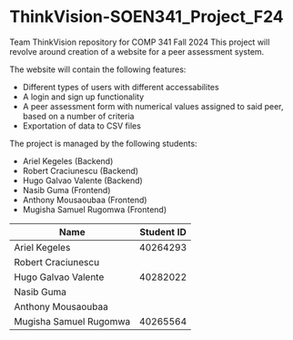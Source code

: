 # ThinkVision-SOEN341_Project_F24
Team ThinkVision repository for COMP 341 Fall 2024
This project will revolve around creation of a website for a peer assessment system.

The website will contain the following features:
- Different types of users with different accessabilites
- A login and sign up functionality
- A peer assessment form with numerical values assigned to said peer, based on a number of criteria
- Exportation of data to CSV files

The project is managed by the following students:
- Ariel Kegeles (Backend)
- Robert Craciunescu (Backend)
- Hugo Galvao Valente (Backend)
- Nasib Guma (Frontend)
- Anthony Mousaoubaa (Frontend)
- Mugisha Samuel Rugomwa (Frontend)



|             Name           |     Student ID   | 
|----------------------------|------------------|
|       Ariel Kegeles        |     40264293     |
|     Robert Craciunescu     |                  |
|     Hugo Galvao Valente    |     40282022     |
|        Nasib Guma          |                  |
|     Anthony Mousaoubaa     |                  |
|   Mugisha Samuel Rugomwa   |      40265564    |
